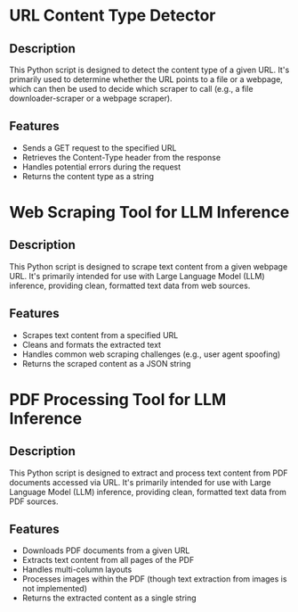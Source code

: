 # URL Content Type Detector
## Description
This Python script is designed to detect the content type of a given URL. It's primarily used to determine whether the URL points to a file or a webpage, which can then be used to decide which scraper to call (e.g., a file downloader-scraper or a webpage scraper).  
  
## Features
- Sends a GET request to the specified URL  
- Retrieves the Content-Type header from the response  
- Handles potential errors during the request  
- Returns the content type as a string  
  
# Web Scraping Tool for LLM Inference
## Description
This Python script is designed to scrape text content from a given webpage URL. It's primarily intended for use with Large Language Model (LLM) inference, providing clean, formatted text data from web sources.  
  
## Features  
- Scrapes text content from a specified URL  
- Cleans and formats the extracted text  
- Handles common web scraping challenges (e.g., user agent spoofing)  
- Returns the scraped content as a JSON string

# PDF Processing Tool for LLM Inference
## Description
This Python script is designed to extract and process text content from PDF documents accessed via URL. It's primarily intended for use with Large Language Model (LLM) inference, providing clean, formatted text data from PDF sources.  
  
## Features  
- Downloads PDF documents from a given URL  
- Extracts text content from all pages of the PDF  
- Handles multi-column layouts  
- Processes images within the PDF (though text extraction from images is not implemented)  
- Returns the extracted content as a single string  
